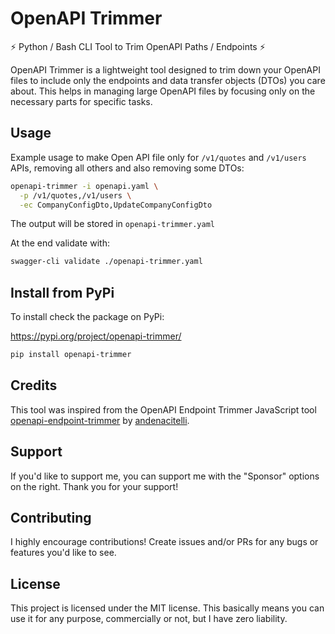 # OpenAPI Trimmer

⚡ Python / Bash CLI Tool to Trim OpenAPI Paths / Endpoints ⚡

OpenAPI Trimmer is a lightweight tool designed to trim down your OpenAPI files to include only the
endpoints and data transfer objects (DTOs) you care about. This helps in managing large OpenAPI
files by focusing only on the necessary parts for specific tasks.

## Usage

Example usage to make Open API file only for `/v1/quotes` and `/v1/users` APIs,
removing all others and also removing some DTOs:

```bash
openapi-trimmer -i openapi.yaml \
  -p /v1/quotes,/v1/users \
  -ec CompanyConfigDto,UpdateCompanyConfigDto
```

The output will be stored in `openapi-trimmer.yaml`

At the end validate with:

```bash
swagger-cli validate ./openapi-trimmer.yaml
```

## Install from PyPi

To install check the package on PyPi:

https://pypi.org/project/openapi-trimmer/

```bash
pip install openapi-trimmer
```

## Credits

This tool was inspired from the OpenAPI Endpoint Trimmer JavaScript
tool [openapi-endpoint-trimmer](https://github.com/andenacitelli/openapi-endpoint-trimmer) by
[andenacitelli](https://github.com/andenacitelli).

## Support

If you'd like to support me, you can support me with the "Sponsor" options on the right. Thank you
for your support!

## Contributing

I highly encourage contributions! Create issues and/or PRs for any bugs or features you'd like to
see.

## License

This project is licensed under the MIT license. This basically means you can use it for any purpose,
commercially or not, but I have zero liability.
